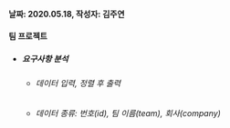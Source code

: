 <h4>날짜: 2020.05.18, 작성자: 김주연</h4>

<h4>팀 프로젝트</h4>
<ul>
  <li>
    <h5>요구사항 분석</h5>
    <ul>
      <li>
        <h6>데이터 입력, 정렬 후 출력</h6>
      </li>
      <li>
        <h6>데이터 종류: 번호(id), 팀 이름(team), 회사(company)</h6>
      </li>
    </ul>
  </li>
  </ul>

